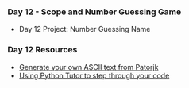 ### Day 12 - Scope and Number Guessing Game
- Day 12 Project: Number Guessing Name

### Day 12 Resources

- [Generate your own ASCII text from Patorjk](https://patorjk.com/software/taag/#p=display&f=Graffiti&t=Type%20Something%20)
- [Using Python Tutor to step through your code](https://pythontutor.com/visualize.html#mode=edit)